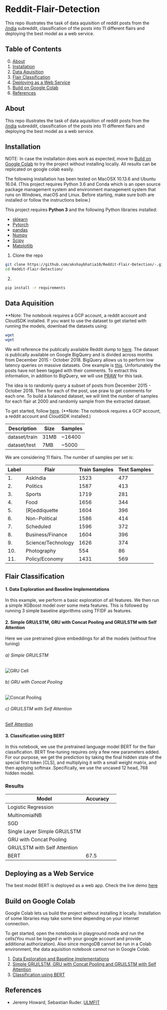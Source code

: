 # Reddit-Flair-Detection

This repo illustrates the task of data aquisition of reddit posts from the [/india](https://www.reddit.com/r/india/) subreddit, classification of the posts into 11 different flairs and deploying the best model as a web service.

## Table of Contents

0. [About](#about)
0. [Installation](#installation)
0. [Data Aquisition](#data-aquisition)
0. [Flair Classification](#flair-classification)
0. [Deploying as a Web Service](#deploying-as-a-web-service)
0. [Build on Google Colab](#build-on-google-colab)
0. [References](#references)

## About

This repo illustrates the task of data aquisition of reddit posts from the [/india](https://www.reddit.com/r/india/) subreddit, classification of the posts into 11 different flairs and deploying the best model as a web service.
 
## Installation

NOTE: In case the installation does work as expected, move to [Build on Google Colab](#colab) to try the project without installing locally. All results can be replicated on google colab easily.

The following installation has been tested on MacOSX 10.13.6 and Ubuntu 16.04. (This project requires Python 3.6 and Conda which is an open source package management system and environment management system that runs on Windows, macOS and Linux. Before starting, make sure both are installed or follow the instructions below.)

This project requires **Python 3** and the following Python libraries installed:

- [sklearn](http://scikit-learn.com/)
- [Pytorch](http://pytorch.org/)
- [pandas](pandas.pydata.org/)
- [Numpy](http://numpy.org/)
- [Scipy](http://scipy.org/)
- [Matplotlib](https://matplotlib.org/) 

1. Clone the repo

```bash
git clone https://github.com/akshaybhatia10/Reddit-Flair-Detection/-.git
cd Reddit-Flair-Detection/
```

2. 
```bash
pip install -r requirements
```

## Data Aquisition

**Note: The notebook requires a GCP account, a reddit account and CloudSDK installed. If you want to use the dataset to get started with running the models, download the datasets using:

```bash
wget 
wget 
```

We will reference the publically available Reddit dump to [here](https://www.reddit.com/r/datasets/comments/3bxlg7/i_have_every_publicly_available_reddit_comment/). The dataset is publically available on Google BigQuery and is divided across months from December 2015 - October 2018. BigQuery allows us to perform low latency queries on massive datasets. One example is [this](https://bigquery.cloud.google.com/table/fh-bigquery:reddit_posts.2018_08). Unfortunately the posts have not been tagged with their comments. To extract this information, in addition to BigQuery, we will use [PRAW](https://praw.readthedocs.io/en/latest/) for this task. 

The idea is to randomly query a subset of posts from December 2015 - October 2018. Then for each of the post, use praw to get comments for each one. To build a balanced dataset, we will limit the number of samples for each flair at 2000 and randomly sample from the extracted dataset. 

To get started, follow [here](). (**Note: The notebook requires a GCP account, a reddit account and CloudSDK installed.)


| Description | Size  | Samples  |
| --- | --- | --- |  
|dataset/train | 31MB | ~16400 |
|dataset/test  | 7MB | ~5000   |

We are considering 11 flairs. The number of samples per set is:

| Label | Flair              | Train Samples  | Test Samples |
| ---   | ---                | ---            | ---          | 
| 1.    | AskIndia           | 1523            | 477          |
| 2.    | Politics           | 1587            | 413          |
| 3.    | Sports             | 1719            | 281          |
| 4.    | Food | 1656        | 344             | 1312         |
| 5.    | [R]eddiquette      | 1604            | 396          |
| 6.    | Non-Political      | 1586            | 414          |
| 7.    | Scheduled          | 1596            | 372          |
| 8.    | Business/Finance   | 1604            | 396          |
| 9.    | Science/Technology | 1626            | 374          |
| 10.   | Photography        | 554             | 86           |
| 11.   | Policy/Economy     | 1431            | 569          |


## Flair Classification

#### 1. Data Exploration and Baseline Implementations

In this example, we perform a basic exploration of all features. We then run a simple XGBoost model over some meta features. This is followed by running 3 simple baseline algorithms using TFIDF as features.

#### 2. Simple GRU/LSTM, GRU with Concat Pooling and GRU/LSTM with Self Attention

Here we use pretrained glove embeddings for all the models (without fine tuning)
    
###### a) Simple GRU/LSTM
![GRU Cell](https://cdn-images-1.medium.com/max/1600/0*7CvKTm5BHkjV_jrt.png)

###### b) GRU with Concat Pooling
![Concat Pooling](https://cdn-images-1.medium.com/max/1400/1*qJggHpIPUkkzG0KQZ-EUcQ.jpeg)

###### c) GRU/LSTM with Self Attention
[Self Attention](https://camo.githubusercontent.com/c2fb353e0d05d634ea93e0cb0f6dd2ccd226af04/687474703a2f2f7777772e77696c646d6c2e636f6d2f77702d636f6e74656e742f75706c6f6164732f323031352f31322f53637265656e2d53686f742d323031352d31322d33302d61742d312e31362e30382d504d2e706e67)

#### 3. Classification using BERT

In this notebook, we use the pretrained language model BERT for the flair classification. BERT fine-tuning requires only a few new parameters added. For our purpose, we get the prediction by taking the final hidden state of the special first token [CLS], and multiplying it with a small weight matrix, and then applying softmax .Specifically, we use the uncased 12 head, 768 hidden model.

### Results

| Model | Accuracy             |       |
| ---   | ---                  | ---  |  
| Logistic Regression          |      |
| MultinomialNB                |      |
| SGD                          |      |
| Single Layer Simple GRU/LSTM |      |
| GRU with Concat Pooling      |      |
| GRU/LSTM with Self Attention |      |
| BERT                         | 67.5 |

## Deploying as a Web Service

The best model BERT is deployed as a web app. Check the live demo [here](https://reddit-flair.herokuapp.com)

## Build on Google Colab

Google Colab lets us build the project without installing it locally. Installation of some libraries may take some time depending on your internet connection.

To get started, open the notebooks in playground mode and run the cells(You must be logged in with your google account and provide additional authorization). Also since mongoDB cannot be run in a Colab environment, the data aquisition notebook cannot run in Google Colab.

1. [Data Exploration and Baseline Implementations]()
2. [Simple GRU/LSTM, GRU with Concat Pooling and GRU/LSTM with Self Attention]()
3. [Classification using BERT]()

## References 

- Jeremy Howard, Sebastian Ruder. [ULMFIT](https://arxiv.org/pdf/1801.06146.pdf)
